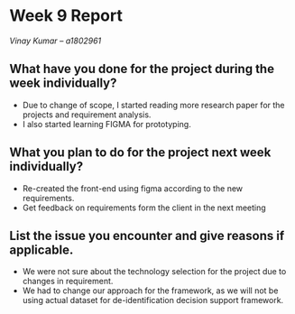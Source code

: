 # Week 9 Report
*Vinay Kumar – a1802961*

## What have you done for the project during the week individually?

- Due to change of scope, I started reading more research paper for the projects and requirement analysis.
- I also started learning FIGMA for prototyping.

## What you plan to do for the project next week individually?
- Re-created the front-end using figma according to the new requirements.
- Get feedback on requirements form the client in the next meeting

## List the issue you encounter and give reasons if applicable.
- We were not sure about the technology selection for the project due to changes in requirement.
- We had to change our approach for the framework, as we will not be using actual dataset for de-identification decision support framework.